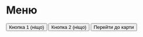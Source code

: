 <!DOCTYPE html>
<html lang="uk">
<head>
    <meta charset="UTF-8">
    <meta name="viewport" content="width=device-width, initial-scale=1.0">
    <title>Меню</title> <!-- Замінили EcoWater.github.io на "Меню" -->
</head>
<body>
    <h1>Меню</h1>
    <button>Кнопка 1 (ніщо)</button>
    <button>Кнопка 2 (ніщо)</button>
    <button onclick="window.location.href='map.html'">Перейти до карти</button> <!-- Кнопка для переходу на карту -->
</body>
</html>
